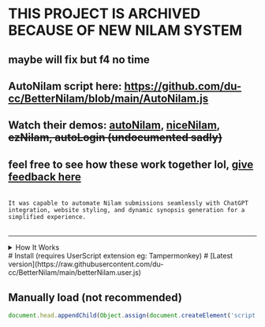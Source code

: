 # THIS PROJECT IS ARCHIVED BECAUSE OF NEW NILAM SYSTEM
## maybe will fix but f4 no time
## AutoNilam script here: https://github.com/du-cc/BetterNilam/blob/main/AutoNilam.js
## Watch their demos: [autoNilam](https://youtu.be/xcrj74HDDp0), [niceNilam](https://youtu.be/9Se4pEbDXQM), ~~ezNilam, autoLogin (undocumented sadly)~~
## feel free to see how these work together lol, [give feedback here](https://forms.gle/pZG8rdTAu64wPVL28)
<br>
<code>It was capable to automate Nilam submissions seamlessly with ChatGPT integration, website styling, and dynamic synopsis generation for a simplified experience.
</code>
<br>
<hr>

<details>
<summary>How It Works</summary>

## Injecting and Initialization

- **Functions Involved**: `autoLogin()`, `webFetch()`, `inject()`, `detectSite()`, `data()`

- If auto-login is enabled and the user is logged out, it logs them in.

- Fetches HTML elements from [here](https://github.com/du-cc/BetterNilam/tree/main/elements).

- Injects elements like CSS and sidebar.

- Detects the site; if the user is on a specific site, it fetches and injects corresponding HTML.

- Fetches a custom theme from cookies, setting it to default if not present.

## NiceNilam

- **Functions Involved**: `inject()`, `webFetch()`, `data()`

- Loads current settings.

- Replaces CSS `<style>` with a new one when previewing.

- Replaces the style cookie when applying changes.

- Removes CSS and cookies when disabling BetterNilam.

## EzNilam

- **Functions Involved**: `webFetch()`, `inject()`, `data()`, `sendNilam()`

- **On Submission**:

  - Fetches [this page](https://nilamjohor.edu.my/aktiviti-bacaan/index?AktivitiBacaanSearch[pageSize]=10000).

  - Extracts the list of previously read books.

  - Replaces default synopsis arguments with information.

  - Checks if the title is in the list of past read books; if yes, aborts the operation.

  - Parses data and sends a POST request to [this endpoint](https://nilamjohor.edu.my/aktiviti-bacaan/create).

## AutoNilam

- **Functions Involved**: `webFetch()`, `inject()`, `data()`, `sendNilam()`

  - Generates a prompt using preferred settings.

  - **After pasting output from ChatGPT**:

    - Parses JSON.

    - Loops through the output books to find past read books.

    - If in legit mode, sets a timeout for every book; else, instantly sends all books.

    - Creates a status element for the sending status.

    - Loops to parse data and sends a POST request to [this endpoint](https://nilamjohor.edu.my/aktiviti-bacaan/create) for every book.
</details>
# Install (requires UserScript extension eg: Tampermonkey)
# [Latest version](https://raw.githubusercontent.com/du-cc/BetterNilam/main/betterNilam.user.js)

## Manually load (not recommended)
```js
document.head.appendChild(Object.assign(document.createElement('script'), { type: 'text/javascript', src: 'https://cdn.jsdelivr.net/gh/du-cc/BetterNilam@main/source.js' }));
```
